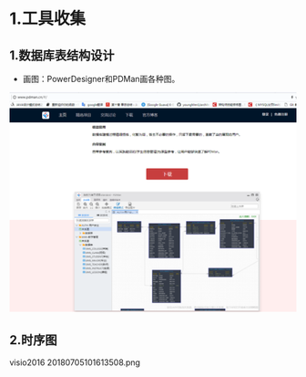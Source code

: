# 1.工具收集

## 1.数据库表结构设计
* 画图：PowerDesigner和PDMan画各种图。

![](/static/image/微信截图_20200901100414.png)

## 2.时序图
visio2016
20180705101613508.png

